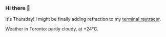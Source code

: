 ### Hi there :wave:

It's Thursday! I might be finally adding refraction to my [terminal raytracer](https://github.com/bewuethr/bash-raytracer).

Weather in Toronto: partly cloudy, at +24°C.
